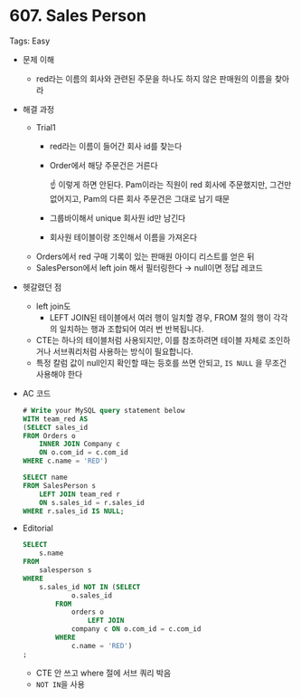 # 607. Sales Person

Tags: Easy

- 문제 이해
    - red라는 이름의 회사와 관련된 주문을 하나도 하지 않은 판매원의 이름을 찾아라
- 해결 과정
    - Trial1
        - red라는 이름이 들어간 회사 id를 찾는다
        - Order에서 해당 주문건은 거른다
            
            <aside>
            ☝ 이렇게 하면 안된다. Pam이라는 직원이 red 회사에 주문했지만, 그건만 없어지고, Pam의 다른 회사 주문건은 그대로 남기 때문
            
            </aside>
            
        - 그룹바이해서 unique 회사원 id만 남긴다
        - 회사원 테이블이랑 조인해서 이름을 가져온다
    - Orders에서 red 구매 기록이 있는 판매원 아이디 리스트를 얻은 뒤
    - SalesPerson에서 left join 해서 필터링한다 → null이면 정답 레코드
- 헷갈렸던 점
    - left join도
        - LEFT JOIN된 테이블에서 여러 행이 일치할 경우, FROM 절의 행이 각각의 일치하는 행과 조합되어 여러 번 반복됩니다.
    - CTE는 하나의 테이블처럼 사용되지만, 이를 참조하려면 테이블 자체로 조인하거나 서브쿼리처럼 사용하는 방식이 필요합니다.
    - 특정 칼럼 값이 null인지 확인할 때는 등호를 쓰면 안되고, `IS NULL` 을 무조건 사용해야 한다
- AC 코드
    
    ```sql
    # Write your MySQL query statement below
    WITH team_red AS
    (SELECT sales_id
    FROM Orders o
        INNER JOIN Company c
        ON o.com_id = c.com_id
    WHERE c.name = 'RED')
    
    SELECT name
    FROM SalesPerson s
        LEFT JOIN team_red r 
        ON s.sales_id = r.sales_id
    WHERE r.sales_id IS NULL;
    ```
    
- Editorial
    
    ```sql
    SELECT
        s.name
    FROM
        salesperson s
    WHERE
        s.sales_id NOT IN (SELECT
                o.sales_id
            FROM
                orders o
                    LEFT JOIN
                company c ON o.com_id = c.com_id
            WHERE
                c.name = 'RED')
    ;
    ```
    
    - CTE 안 쓰고 where 절에 서브 쿼리 박음
    - `NOT IN`을 사용